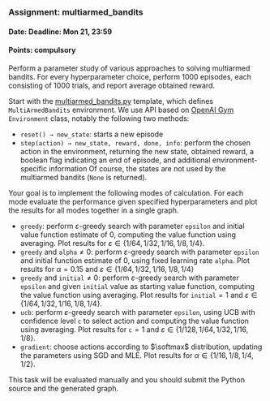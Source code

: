 ### Assignment: multiarmed_bandits
#### Date: Deadline: Mon 21, 23:59
#### Points: **compulsory**

Perform a parameter study of various approaches to solving multiarmed bandits.
For every hyperparameter choice, perform 1000 episodes, each consisting of
1000 trials, and report average obtained reward.

Start with the [multiarmed_bandits.py](https://github.com/ufal/npfl122/tree/master/labs/01/multiarmed_bandits.py)
template, which defines `MultiArmedBandits` environment. We use API based on
[OpenAI Gym](https://gym.openai.com/) `Environment` class, notably the following
two methods:
- `reset() → new_state`: starts a new episode
- `step(action) → new_state, reward, done, info`: perform the chosen action
  in the environment, returning the new state, obtained reward, a boolean
  flag indicating an end of episode, and additional environment-specific
  information
Of course, the states are not used by the multiarmed bandits (`None` is
returned).

Your goal is to implement the following modes of calculation. For each mode
evaluate the performance given specified hyperparameters and plot the results
for all modes together in a single graph.
- `greedy`: perform $ε$-greedy search with parameter `epsilon` and initial value
  function estimate of 0, computing the value function using averaging. Plot
  results for $ε ∈ \{1/64, 1/32, 1/16, 1/8, 1/4\}$.
- `greedy` and `alpha`$≠0$: perform $ε$-greedy search with parameter `epsilon` and
  initial function estimate of 0, using fixed learning rate `alpha`. Plot
  results for $α=0.15$ and $ε ∈ \{1/64, 1/32, 1/16, 1/8, 1/4\}$
- `greedy` and `initial`$≠0$: perform $ε$-greedy search with parameter `epsilon` and
  given `initial` value as starting value function, computing the value function
  using averaging. Plot results for `initial`$=1$ and $ε ∈ \{1/64, 1/32, 1/16, 1/8, 1/4\}$.
- `ucb`: perform $ε$-greedy search with parameter `epsilon`, using
  UCB with confidence level `c` to select action and computing the value
  function using averaging. Plot results for `c`$=1$ and
  $ε ∈ \{1/128, 1/64, 1/32, 1/16, 1/8\}$.
- `gradient`: choose actions according to $\softmax$ distribution, updating the
  parameters using SGD and MLE. Plot results for $α ∈ \{1/16, 1/8, 1/4, 1/2\}$.

This task will be evaluated manually and you should submit the Python source and
the generated graph.
